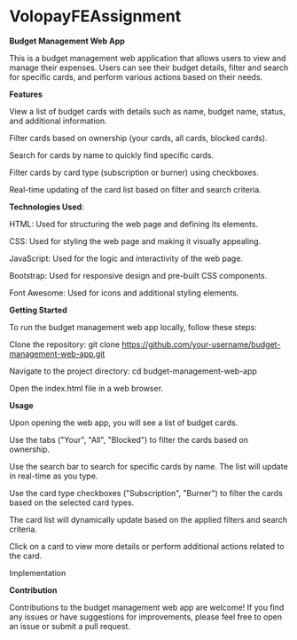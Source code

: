 # VolopayFEAssignment

**Budget Management Web App**


This is a budget management web application that allows users to view and manage their expenses. Users can see their budget details, filter and search for specific cards, and perform various actions based on their needs.

**Features**

View a list of budget cards with details such as name, budget name, status, and additional information.

Filter cards based on ownership (your cards, all cards, blocked cards).

Search for cards by name to quickly find specific cards.

Filter cards by card type (subscription or burner) using checkboxes.

Real-time updating of the card list based on filter and search criteria.


**Technologies Used**:


HTML: Used for structuring the web page and defining its elements.

CSS: Used for styling the web page and making it visually appealing.

JavaScript: Used for the logic and interactivity of the web page.

Bootstrap: Used for responsive design and pre-built CSS components.

Font Awesome: Used for icons and additional styling elements.


**Getting Started**


To run the budget management web app locally, follow these steps:

Clone the repository: git clone https://github.com/your-username/budget-management-web-app.git

Navigate to the project directory: cd budget-management-web-app

Open the index.html file in a web browser.


**Usage**


Upon opening the web app, you will see a list of budget cards.

Use the tabs ("Your", "All", "Blocked") to filter the cards based on ownership.

Use the search bar to search for specific cards by name. The list will update in real-time as you type.

Use the card type checkboxes ("Subscription", "Burner") to filter the cards based on the selected card types.

The card list will dynamically update based on the applied filters and search criteria.

Click on a card to view more details or perform additional actions related to the card.

Implementation

**Contribution**

Contributions to the budget management web app are welcome! 
If you find any issues or have suggestions for improvements, please feel free to open an issue or submit a pull request.
